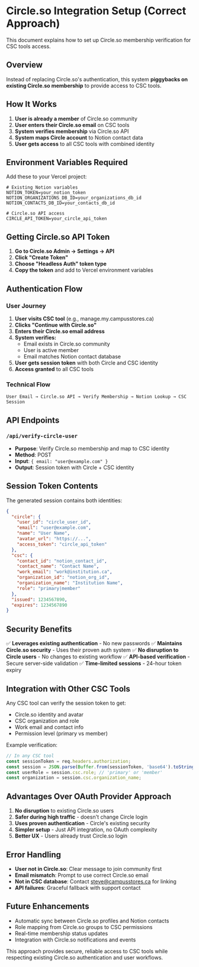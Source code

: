 # Circle.so Integration Setup (Correct Approach)

This document explains how to set up Circle.so membership verification for CSC tools access.

## Overview

Instead of replacing Circle.so's authentication, this system **piggybacks on existing Circle.so membership** to provide access to CSC tools.

## How It Works

1. **User is already a member** of Circle.so community
2. **User enters their Circle.so email** on CSC tools
3. **System verifies membership** via Circle.so API
4. **System maps Circle account** to Notion contact data
5. **User gets access** to all CSC tools with combined identity

## Environment Variables Required

Add these to your Vercel project:

```
# Existing Notion variables
NOTION_TOKEN=your_notion_token
NOTION_ORGANIZATIONS_DB_ID=your_organizations_db_id
NOTION_CONTACTS_DB_ID=your_contacts_db_id

# Circle.so API access
CIRCLE_API_TOKEN=your_circle_api_token
```

## Getting Circle.so API Token

1. **Go to Circle.so Admin → Settings → API**
2. **Click "Create Token"**
3. **Choose "Headless Auth" token type**
4. **Copy the token** and add to Vercel environment variables

## Authentication Flow

### User Journey
1. **User visits CSC tool** (e.g., manage.my.campusstores.ca)
2. **Clicks "Continue with Circle.so"**
3. **Enters their Circle.so email address**
4. **System verifies:**
   - Email exists in Circle.so community
   - User is active member
   - Email matches Notion contact database
5. **User gets session token** with both Circle and CSC identity
6. **Access granted** to all CSC tools

### Technical Flow
```
User Email → Circle.so API → Verify Membership → Notion Lookup → CSC Session
```

## API Endpoints

### `/api/verify-circle-user`
- **Purpose**: Verify Circle.so membership and map to CSC identity
- **Method**: POST
- **Input**: `{ email: "user@example.com" }`
- **Output**: Session token with Circle + CSC identity

## Session Token Contents

The generated session contains both identities:

```json
{
  "circle": {
    "user_id": "circle_user_id",
    "email": "user@example.com",
    "name": "User Name",
    "avatar_url": "https://...",
    "access_token": "circle_api_token"
  },
  "csc": {
    "contact_id": "notion_contact_id",
    "contact_name": "Contact Name",
    "work_email": "work@institution.ca",
    "organization_id": "notion_org_id",
    "organization_name": "Institution Name",
    "role": "primary|member"
  },
  "issued": 1234567890,
  "expires": 1234567890
}
```

## Security Benefits

✅ **Leverages existing authentication** - No new passwords
✅ **Maintains Circle.so security** - Uses their proven auth system
✅ **No disruption to Circle users** - No changes to existing workflow
✅ **API-based verification** - Secure server-side validation
✅ **Time-limited sessions** - 24-hour token expiry

## Integration with Other CSC Tools

Any CSC tool can verify the session token to get:
- Circle.so identity and avatar
- CSC organization and role
- Work email and contact info
- Permission level (primary vs member)

Example verification:
```javascript
// In any CSC tool
const sessionToken = req.headers.authorization;
const session = JSON.parse(Buffer.from(sessionToken, 'base64').toString());
const userRole = session.csc.role; // 'primary' or 'member'
const organization = session.csc.organization_name;
```

## Advantages Over OAuth Provider Approach

1. **No disruption** to existing Circle.so users
2. **Safer during high traffic** - doesn't change Circle login
3. **Uses proven authentication** - Circle's existing security
4. **Simpler setup** - Just API integration, no OAuth complexity
5. **Better UX** - Users already trust Circle.so login

## Error Handling

- **User not in Circle.so**: Clear message to join community first
- **Email mismatch**: Prompt to use correct Circle.so email
- **Not in CSC database**: Contact steve@campusstores.ca for linking
- **API failures**: Graceful fallback with support contact

## Future Enhancements

- Automatic sync between Circle.so profiles and Notion contacts
- Role mapping from Circle.so groups to CSC permissions
- Real-time membership status updates
- Integration with Circle.so notifications and events

This approach provides secure, reliable access to CSC tools while respecting existing Circle.so authentication and user workflows.